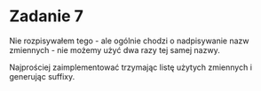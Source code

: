 # Zadanie 7

Nie rozpisywałem tego - ale ogólnie chodzi o nadpisywanie nazw zmiennych - nie możemy użyć dwa razy tej samej nazwy.

Najprościej zaimplementować trzymając listę użytych zmiennych i generując suffixy.